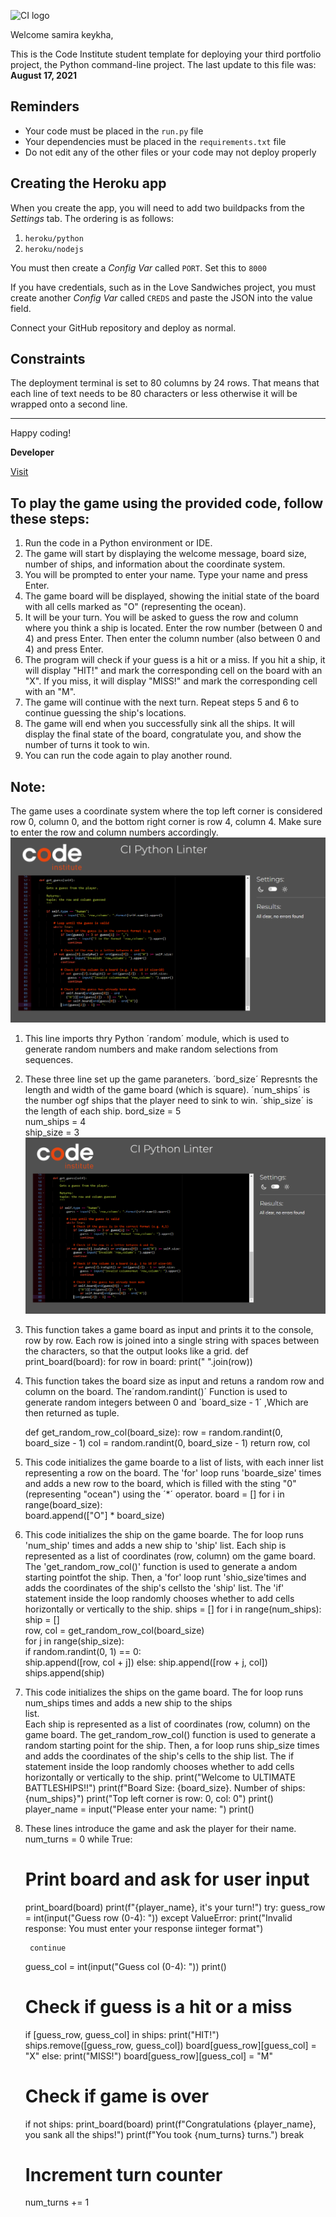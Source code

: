 ![CI logo](https://codeinstitute.s3.amazonaws.com/fullstack/ci_logo_small.png)

Welcome samira keykha,

This is the Code Institute student template for deploying your third portfolio project, the Python command-line project. The last update to this file was: **August 17, 2021**

## Reminders

* Your code must be placed in the `run.py` file
* Your dependencies must be placed in the `requirements.txt` file
* Do not edit any of the other files or your code may not deploy properly

## Creating the Heroku app

When you create the app, you will need to add two buildpacks from the _Settings_ tab. The ordering is as follows:

1. `heroku/python`
2. `heroku/nodejs`

You must then create a _Config Var_ called `PORT`. Set this to `8000`

If you have credentials, such as in the Love Sandwiches project, you must create another _Config Var_ called `CREDS` and paste the JSON into the value field.

Connect your GitHub repository and deploy as normal.

## Constraints

The deployment terminal is set to 80 columns by 24 rows. That means that each line of text needs to be 80 characters or less otherwise it will be wrapped onto a second line.

-----
Happy coding!

**Developer**

[Visit](https://ship-hub.herokuapp.com/)


## To play the game using the provided code, follow these steps: ##

1. Run the code in a Python environment or IDE.
2. The game will start by displaying the welcome message, board size, number of ships, and information about the coordinate system.
3. You will be prompted to enter your name. Type your name and press Enter.
4. The game board will be displayed, showing the initial state of the board with all cells marked as "O" (representing the ocean).
5. It will be your turn. You will be asked to guess the row and column where you think a ship is located. Enter the row number (between 0 and 4) and press Enter. Then enter the column number (also between 0 and 4) and press Enter.
6. The program will check if your guess is a hit or a miss. If you hit a ship, it will display "HIT!" and mark the corresponding cell on the board with an "X". If you miss, it will display "MISS!" and mark the corresponding cell with an "M".
7. The game will continue with the next turn. Repeat steps 5 and 6 to continue guessing the ship's locations.
8. The game will end when you successfully sink all the ships. It will display the final state of the board, congratulate you, and show the number of turns it took to win.
9. You can run the code again to play another round.

## Note: ## 
The game uses a coordinate system where the top left corner is considered row 0, column 0, and the bottom right corner is row 4, column 4. Make sure to enter the row and column numbers accordingly.
![Alt Text](11.png)

1. This line imports thry Python ´random´ module, which is used to generate random numbers and make random 
selections from sequences.

2. These three line set up the game paraneters.
´bord_size´ Represnts the length and width of the game board (which is square).
´num_ships´ is the number ogf ships that the player need to sink to win.
´ship_size´ is the length of each ship.
bord_size = 5  
num_ships = 4  
ship_size = 3  
![Alt Text](11.png)

3. This function takes a game board as input and prints it to the console, row by row. Each row is joined into a single
string with spaces between the characters, so that the output looks like a grid.
def print_board(board):
for row in board:
print(" ".join(row))

4. This function takes the board size as input and retuns a random row and column on the board. The´random.randint()´ 
Function is used to generate random integers between 0 and ´board_size - 1´ ,Which are then returned as tuple.


    def get_random_row_col(board_size):
    row = random.randint(0, board_size - 1) 
    col = random.randint(0, board_size - 1) 
    return row, col

5. This code initializes the game boarde to a list of lists, with each inner list representing a row on the board.
The 'for' loop runs 'boarde_size' times and adds a new row to the board, which is filled with the sting "0" (representing "ocean") using the ´*´ operator.
    board = []
    for i in range(board_size):  
    board.append(["O"] * board_size) 


6. This code initializes  the ship on the game boarde. The for loop runs 'num_ship' times and adds a new ship to 'ship' list.
    Each ship is represented as a list of coordinates (row, column) om the game board. The 'get_random_row_col()' function is used to generate a andom starting pointfot the ship. Then, a 'for' loop runt 'shio_size'times and adds the coordinates of the ship's cellsto the 'ship' list.  The 'if' statement inside the loop randomly chooses whether to add cells horizontally or vertically to the ship.
   ships = []
   for i in range(num_ships):     
   ship = []                      
   row, col = get_random_row_col(board_size)   
   for j in range(ship_size):     
   if random.randint(0, 1) == 0:  
   ship.append([row, col + j])
   else:
   ship.append([row + j, col])
   ships.append(ship)

 
7. This code initializes the ships on the game board. The for loop runs num_ships times and adds a new ship to the ships       
  list.     
  Each ship is represented as a list of coordinates (row, column) on the game board. The get_random_row_col() function is used to 
  generate a random starting point for the ship. Then, a for loop runs ship_size times and adds the coordinates of the ship's cells 
  to the ship list. The if statement inside the loop randomly chooses whether to add cells horizontally or vertically to the ship.
   print("Welcome to ULTIMATE BATTLESHIPS!!")
   print(f"Board Size: {board_size}. Number of ships: {num_ships}")
   print("Top left corner is row: 0, col: 0")
   print()
   player_name = input("Please enter your name: ")
   print()

8. These lines introduce the game and ask the player for their name.
     num_turns = 0
    while True:
    # Print board and ask for user input
    print_board(board)
    print(f"{player_name}, it's your turn!")
    try:
        guess_row = int(input("Guess row (0-4): "))
    except ValueError:
        print("Invalid response: You must enter your response iinteger format")

        continue
    guess_col = int(input("Guess col (0-4): "))
    print()

    # Check if guess is a hit or a miss
    if [guess_row, guess_col] in ships:
        print("HIT!")
        ships.remove([guess_row, guess_col])
        board[guess_row][guess_col] = "X"
    else:
        print("MISS!")
        board[guess_row][guess_col] = "M"

    # Check if game is over
    if not ships:
        print_board(board)
        print(f"Congratulations {player_name}, you sank all the ships!")
        print(f"You took {num_turns} turns.")
        break

    # Increment turn counter
    num_turns += 1






[def]: https://ship-hub.herokuapp.com/